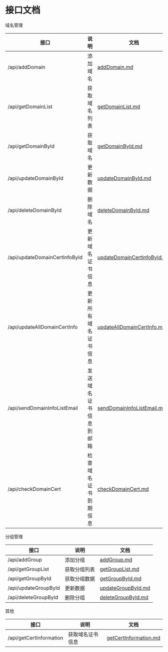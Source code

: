 # 接口文档

域名管理

| 接口 | 说明 | 文档 | 
| - | - | -|  
| /api/addDomain | 添加域名 | [addDomain.md](/doc/domain/addDomain.md) | 
| /api/getDomainList | 获取域名列表 | [getDomainList.md](/doc/domain/getDomainList.md) | 
| /api/getDomainById | 获取域名 | [getDomainById.md](/doc/domain/getDomainById.md) | 
| /api/updateDomainById | 更新数据 | [updateDomainById.md](/doc/domain/updateDomainById.md) | 
| /api/deleteDomainById | 删除域名 | [deleteDomainById.md](/doc/domain/deleteDomainById.md) |
| /api/updateDomainCertInfoById | 更新域名证书信息 | [updateDomainCertInfoById.md](/doc/domain/updateDomainCertInfoById.md) |
| /api/updateAllDomainCertInfo | 更新所有域名证书信息 | [updateAllDomainCertInfo.md](/doc/domain/updateAllDomainCertInfo.md) |
| /api/sendDomainInfoListEmail | 发送域名证书信息到邮箱 | [sendDomainInfoListEmail.md](/doc/domain/sendDomainInfoListEmail.md) |
| /api/checkDomainCert | 检查域名证书到期信息 | [checkDomainCert.md](/doc/domain/checkDomainCert.md) |

分组管理

| 接口 | 说明 | 文档 | 
| - | - | -| 
| /api/addGroup | 添加分组 | [addGroup.md](/doc/group/addGroup.md) | 
| /api/getGroupList | 获取分组列表 | [getGroupList.md](/doc/group/getGroupList.md) | 
| /api/getGroupById | 获取分组数据 | [getGroupById.md](/doc/group/getGroupById.md) | 
| /api/updateGroupById | 更新数据 | [updateGroupById.md](/doc/group/updateGroupById.md) | 
| /api/deleteGroupById | 删除分组 | [deleteGroupById.md](/doc/group/deleteGroupById.md) |

其他

| 接口 | 说明 | 文档 | 
| - | - | -| 
| /api/getCertInformation | 获取域名证书信息 | [getCertInformation.md](/doc/cert/getCertInformation.md) |
 